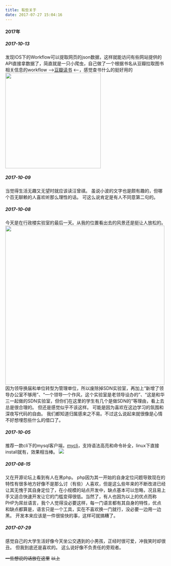 ```yaml
---
title: 有些关于
date: 2017-07-27 15:04:16
---
```

#### 2017年
##### 2017-10-13
发现IOS下的Workflow可以提取网页的json数据，这样就能访问有些网站提供的API直接拿数据了，简直就是一只小爬虫，自己做了一个根据书名从豆瓣拉取图书相关信息的workflow -->[豆瓣读书](https://workflow.is/workflows/cae2c0ec4dd540dab6a773eb0de982bb) <--，感觉查书什么的挺好用的
<img src="https://oxebeaim4.bkt.clouddn.com/image/about/%E8%B1%86%E7%93%A3%E8%AF%BB%E4%B9%A6workflow.png" width="300px">


##### 2017-10-09
当觉得生活无趣又无望时就应该读汪曾祺。
虽说小波的文字也是颇有趣的，但哪个百无聊赖的人喜欢听那么理性的话。
可这么说肯定是有人不同意第二句的。

##### 2017-10-08
今天是在行政楼实验室的最后一天。从我的位置看出去的风景还是挺让人放松的。
<img src="http://oxebeaim4.bkt.clouddn.com/image/SDN.jpg" width="500px">
因为领导换届和单位转型为管理单位，所以废除掉SDN实验室，再加上“新增了领导办公室不够用”、“一个领导一个作风，这个实验室是老领导设办的”、“这是和华三一起做的SDN实验室，但你们在这里的学生有几个是做SDN的”等理由，看上去总是很合理的。
但还是感觉似乎不该这样。
可能是因为喜欢在这边学习的氛围和深夜写代码的自由。
我们都知道归属感来之不易。不过这么说起来就很像是心情不好想埋怨些什么的借口了。

##### 2017-10-05
推荐一款cli下的mysql客户端，[mycli](https://github.com/dbcli/mycli)，支持语法高亮和命令补全，linux下直接install就有，效果相当棒。
<img src="http://oxebeaim4.bkt.clouddn.com/image/about/mycli.png">

##### 2017-08-15
又在开源论坛上看到有人在黑php。
php因为其一开始的自身定位问题导致现在的特性有很多地方好像不是那么讨（有些）人喜欢，但是这么些年来的不断改进已经让其无愧于其自身定位了，在小规模的站点开发中，缺点基本可以忽略，况且易上手又适合快速开发让它的门槛变得很低。当然了，有人也因为以上的优点而称PHP为屌丝语言，我个人觉得没必要这样，每一门语言都有其自身的特性，优点和缺点都算是，语言只是一个工具，实在不喜欢换一门就行，没必要一边用一边黑。
开发本来应该是一件很愉快的事，这样可就搞糟了。

##### 2017-07-29
感觉自己的大学生活好像今天坐公交遇到的小男孩，正经时很可爱，冲我笑时却很丑。
但我到底还是喜欢的。
这么说好像不负责任的旁观者。

~~一些想说的话放在这里~~ 
~~以上~~